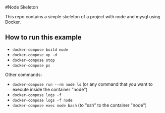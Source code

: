 #Node Skeleton

This repo contains a simple skeleton of a project with node and mysql using Docker.

## How to run this example

* `docker-compose build node`
* `docker-compose up -d`
* `docker-compose stop`
* `docker-compose ps`

Other commands:

* `docker-compose run --rm node ls` (or any command that you want to execute inside the container "node")
* `docker-compose logs -f`
* `docker-compose logs -f node`
* `docker-compose exec node bash` (to "ssh" to the container "node")